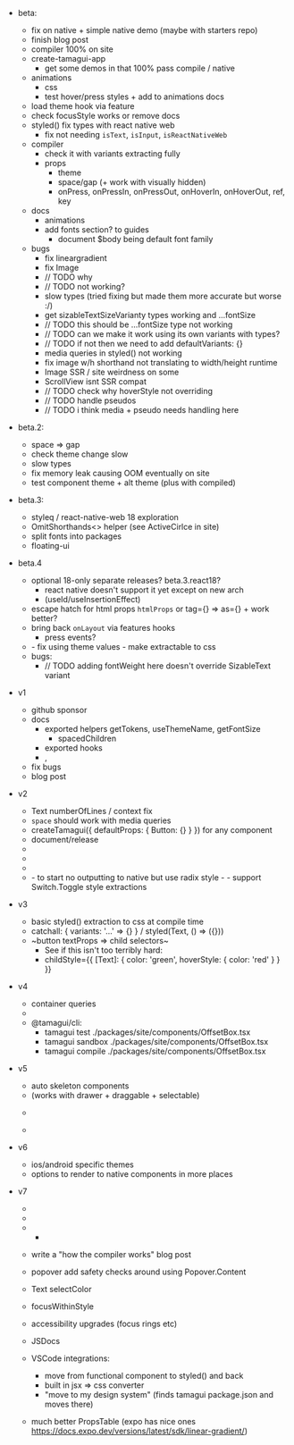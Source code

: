 - beta:
  - fix on native + simple native demo (maybe with starters repo)
  - finish blog post
  - compiler 100% on site
  - create-tamagui-app
    - get some demos in that 100% pass compile / native
  - animations
    - css
    - test hover/press styles + add to animations docs
  - load theme hook via feature
  - check focusStyle works or remove docs
  - styled() fix types with react native web
    - fix not needing `isText`, `isInput`, `isReactNativeWeb`
  - compiler
    - check it with variants extracting fully
    - props
      - theme
      - space/gap  (+ work with visually hidden)
      - onPress, onPressIn, onPressOut, onHoverIn, onHoverOut, ref, key
  - docs
    - animations
    - add fonts section? to guides
      - document $body being default font family
  - bugs
    - fix lineargradient
    - fix Image
    - // TODO why
    - // TODO not working?
    - slow types (tried fixing but made them more accurate but worse :/)
    - get sizableTextSizeVarianty types working and ...fontSize
    - // TODO this should be ...fontSize type not working
    - // TODO can we make it work using its own variants with types?
    - // TODO if not then we need to add defaultVariants: {}
    - media queries in styled() not working
    - fix image w/h shorthand not translating to width/height runtime
    - Image SSR / site weirdness on some
    - ScrollView isnt SSR compat
    - // TODO check why hoverStyle not overriding
    - // TODO handle pseudos
    - // TODO i think media + pseudo needs handling here

- beta.2: 
  - space => gap
  - check theme change slow
  - slow types
  - fix memory leak causing OOM eventually on site
  - test component theme + alt theme (plus with compiled)

- beta.3:
  - styleq / react-native-web 18 exploration
  - OmitShorthands<> helper (see ActiveCirlce in site)
  - split fonts into packages
  - floating-ui

- beta.4
  - optional 18-only separate releases? beta.3.react18?
    - react native doesn't support it yet except on new arch
    - (useId/useInsertionEffect)
  - escape hatch for html props `htmlProps` or tag={} => as={} + work better?
  - bring back `onLayout` via features hooks
    - press events?
  - <LinearGradient />
    - fix using theme values
    - make extractable to css
  - bugs:
    - // TODO adding fontWeight here doesn't override SizableText variant

- v1
  - github sponsor
  - docs
    - exported helpers getTokens, useThemeName, getFontSize
      - spacedChildren
    - exported hooks
    - <SizableFrame />, <EnsureFlexed />
  - fix bugs
  - blog post

- v2
  - Text numberOfLines / context fix
  - `space` should work with media queries
  - createTamagui({ defaultProps: { Button: {} } }) for any component
  - document/release <ThemeReverse />
  - <Tabs />
  - <Label />
  - <ListItem />
  - <Switch />
    - to start no outputting to native but use radix style
    - <Switch><Switch.Toogle /></Switch>
    - support Switch.Toggle style extractions

- v3
  - basic styled() extraction to css at compile time
  - catchall: { variants: '...' => {} } / styled(Text, () => ({}))
  - ~button textProps => child selectors~
    - See if this isn't too terribly hard:
    - childStyle={{
        [Text]: {
          color: 'green',
          hoverStyle: {
            color: 'red'
          }
        }
      }}

- v4
  - container queries
  - <Scale />
  - @tamagui/cli: 
    - tamagui test ./packages/site/components/OffsetBox.tsx
    - tamagui sandbox ./packages/site/components/OffsetBox.tsx
    - tamagui compile ./packages/site/components/OffsetBox.tsx

- v5
  - auto skeleton components
  - <List /> (works with drawer + draggable + selectable)
  - <Menu />
  - <MenuDrawer />

- v6
  - ios/android specific themes
  - options to render to native components in more places

- v7
  - <Group />
  - <Combobox />
  - <UL /> <LI /> <OL />

- write a "how the compiler works" blog post
- popover add safety checks around using Popover.Content
- Text selectColor
- focusWithinStyle
- accessibility upgrades (focus rings etc)
- JSDocs
- VSCode integrations:
  - move from functional component to styled() and back
  - built in jsx => css converter
  - "move to my design system" (finds tamagui package.json and moves there)
- much better PropsTable (expo has nice ones https://docs.expo.dev/versions/latest/sdk/linear-gradient/)
